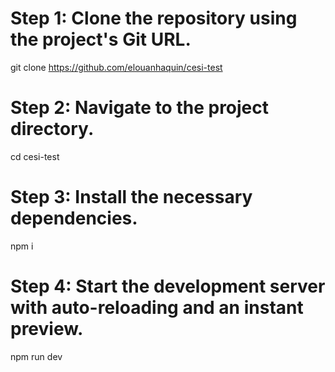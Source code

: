 
# Step 1: Clone the repository using the project's Git URL.
git clone https://github.com/elouanhaquin/cesi-test

# Step 2: Navigate to the project directory.
cd cesi-test

# Step 3: Install the necessary dependencies.
npm i

# Step 4: Start the development server with auto-reloading and an instant preview.
npm run dev
